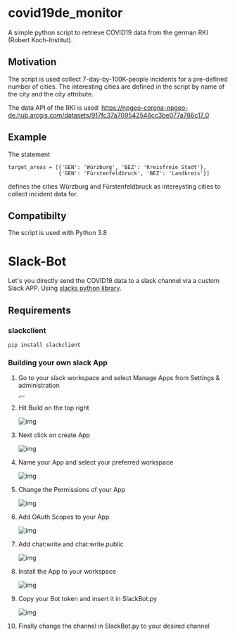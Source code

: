 # covid19de_monitor

A simple python script to retrieve COVID19 data from the german RKI (Robert Koch-Institut).

## Motivation

The script is used collect 7-day-by-100K-people incidents for a pre-defined number of cities.
The interesting cities are defined in the script by name of the city and the city attribute.

The data API of the RKI is used:
https://npgeo-corona-npgeo-de.hub.arcgis.com/datasets/917fc37a709542548cc3be077a786c17_0

## Example

The statement

```
target_areas = [{'GEN': 'Würzburg', 'BEZ': 'Kreisfreie Stadt'},
                {'GEN': 'Fürstenfeldbruck', 'BEZ': 'Landkreis'}]
```

defines the cities Würzburg and Fürstenfeldbruck as intereysting cities to
collect incident data for.

## Compatibilty

The script is used with Python 3.8

# Slack-Bot

Let's you directly send the COVID19 data to a slack channel via a custom Slack APP.
Using [slacks python library](https://pypi.org/project/slackclient/).

## Requirements

### slackclient

`pip install slackclient`

### Building your own slack App

1.  Go to your slack workspace and select Manage Apps from Settings & administration

    <img src="./img/ws-settings.png" alt="img" style="zoom: 33%;" />

2.  Hit Build on the top right

    ![img](./img/build-app.png)

3.  Next click on create App

    ![img](./img/create-app.png)

4.  Name your App and select your preferred workspace

    ![img](./img/create-slack-app.png)

5.  Change the Permissions of your App

    ![img](./img/permissions.png)

6.  Add OAuth Scopes to your App

    ![img](./img/add-oauth-scope.png)

7.  Add chat:write and chat:write.public

    ![img](./img/added-scopes.png)

8.  Install the App to your workspace

    ![img](./img/install-to-workspace.png)

9.  Copy your Bot token and insert it in SlackBot.py

     ![img](./img/copy-token.jpg)

10. Finally change the channel in SlackBot.py to your desired channel

